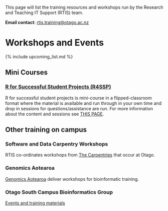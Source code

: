 This page will list the training resources and workshops run by the Research and Teaching IT Support (RTIS) team.

**Email contact**: rtis.training@otago.ac.nz

# Workshops and Events


{% include upcoming_list.md %}


## Mini Courses

### [R for Successful Student Projects (R4SSP)](r4ssp) 

R for successful student projects is mini-course in a flipped-classroom format where the material is available and run through in your own time and drop in sessions for questions/assistance are run. For more information about the content and sessions see [THIS PAGE](r4ssp).


## Other training on campus

### Software and Data Carpentry Workshops

RTIS co-ordinates workshops from [The Carpentries](https://carpentries.org) that occur at Otago.

### Genomics Aotearoa

[Genomics Aotearoa](genomicsaotearoa.github.io) deliver workshops for bioinformatic training.

### Otago South Campus Bioinformatics Group

[Events and training materials](https://otagomohio.github.io/)
